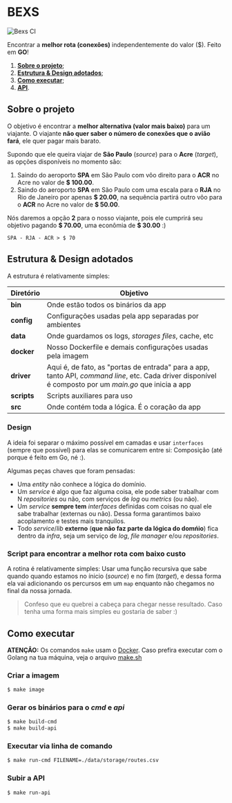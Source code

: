 # BEXS

![Bexs CI](https://github.com/domarcio/bexs/workflows/Go/badge.svg?branch=main)

Encontrar a **melhor rota (conexões)** independentemente do valor ($). Feito em **GO**!

1. **[Sobre o projeto](#sobre-o-projeto)**;
2. **[Estrutura & Design adotados](#estrutura--design-adotados)**;
3. **[Como executar](#como-executar)**;
4. **[API](#)**.

## Sobre o projeto
O objetivo é encontrar a **melhor alternativa (valor mais baixo)** para um viajante. O viajante **não quer saber o número de conexões que o avião fará**, ele quer pagar mais barato.

Supondo que ele queira viajar de **São Paulo** (_source_) para o **Acre** (_target_), as opções disponíveis no momento são:
1. Saindo do aeroporto **SPA** em São Paulo com vôo direito para o **ACR** no Acre no valor de **$ 100.00**.
2. Saindo do aeroporto **SPA** em São Paulo com uma escala para o **RJA** no Rio de Janeiro por apenas **$ 20.00**, na sequência partirá outro vôo para o **ACR** no Acre no valor de **$ 50.00**.

Nós daremos a opção **2** para o nosso viajante, pois ele cumprirá seu objetivo pagando **$ 70.00**, uma econômia de **$ 30.00** :)

```
SPA - RJA - ACR > $ 70
```

## Estrutura & Design adotados
A estrutura é relativamente simples:

|Diretório|Objetivo|
|---------|--------|
|**bin**|Onde estão todos os binários da app|
|**config**|Configurações usadas pela app separadas por ambientes|
|**data**|Onde guardamos os logs, *storages files*, cache, etc|
|**docker**|Nosso Dockerfile e demais configurações usadas pela imagem|
|**driver**|Aqui é, de fato, as "portas de entrada" para a app, tanto API, *command line*, etc. Cada driver disponível é composto por um *main.go* que inicia a app|
|**scripts**|Scripts auxiliares para uso|
|**src**|Onde contém toda a lógica. É o coração da app|

### Design
A ideia foi separar o máximo possível em camadas e usar `interfaces` (sempre que possível) para elas se comunicarem entre si: Composição (até porque é feito em Go, né :).

Algumas peças chaves que foram pensadas:
* Uma *entity* não conhece a lógica do domínio.
* Um *service* é algo que faz alguma coisa, ele pode saber trabalhar com N *repositories* ou não, com serviços de *log* ou *metrics* (ou não).
* Um *service* **sempre tem** *interfaces* definidas com coisas no qual ele sabe trabalhar (externas ou não). Dessa forma garantimos baixo acoplamento e testes mais tranquilos.
* Todo *service*/*lib* **externo** (**que não faz parte da lógica do domńio**) fica dentro da *infra*, seja um serviço de *log*, *file manager* e/ou *repositories*.

### Script para encontrar a melhor rota com baixo custo
A rotina é relativamente simples: Usar uma função recursiva que sabe quando quando estamos no ínicio (*source*) e no fim (*target*), e dessa forma ela vai adicionando os percursos em um `map` enquanto não chegamos no final da nossa jornada.

> Confeso que eu quebrei a cabeça para chegar nesse resultado. Caso tenha uma forma mais simples eu gostaria de saber :)


## Como executar
**ATENÇÂO:** Os comandos `make` usam o [Docker](./docker/Dockerfile). Caso prefira executar com o Golang na tua máquina, veja o arquivo [make.sh](scripts/make.sh)

### Criar a imagem
```bash
$ make image
```

### Gerar os binários para o *cmd* e *api*
```bash
$ make build-cmd
$ make build-api
```

### Executar via linha de comando
```bash
$ make run-cmd FILENAME=./data/storage/routes.csv
```

### Subir a API
```bash
$ make run-api
```